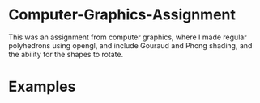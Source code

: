 # Computer-Graphics-Assignment
This was an assignment from computer graphics, where I made  regular polyhedrons using opengl, and include Gouraud and Phong shading, 
and the ability for the shapes to rotate.

# Examples


